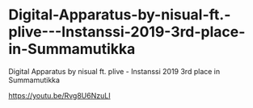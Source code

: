# Digital-Apparatus-by-nisual-ft.-plive---Instanssi-2019-3rd-place-in-Summamutikka
Digital Apparatus by nisual ft. plive - Instanssi 2019 3rd place in Summamutikka

https://youtu.be/Rvg8U6NzuLI
